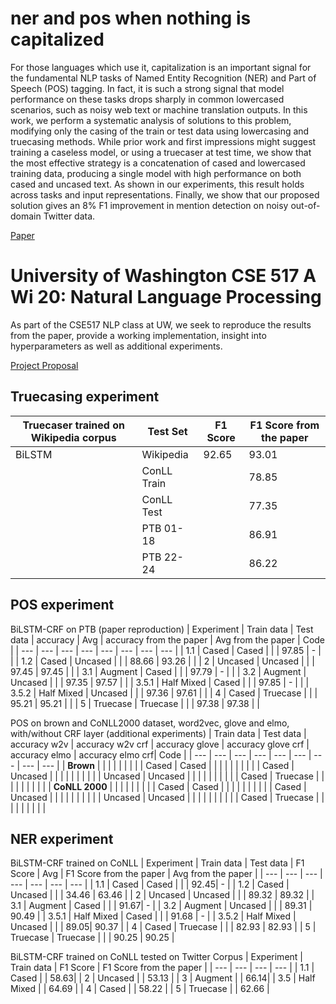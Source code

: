 # ner and pos when nothing is capitalized  
For those languages which use it, capitalization is an important signal for the fundamental NLP tasks of Named Entity Recognition (NER) and Part of Speech (POS) tagging. In fact, it is such a strong signal that model performance on these tasks drops sharply in common lowercased scenarios, such as noisy web text or machine translation outputs. In this work, we perform a systematic analysis of solutions to this problem, modifying only the casing of the train or test data using lowercasing and truecasing methods. While prior work and first impressions might suggest training a caseless model, or using a truecaser at test time, we show that the most effective strategy is a concatenation of cased and lowercased training data, producing a single model with high performance on both cased and uncased text. As shown in our experiments, this result holds across tasks and input representations. Finally, we show that our proposed solution gives an 8\% F1 improvement in mention detection on noisy out-of-domain Twitter data.

[Paper](../master/papers/ner_and_pos_when_nothing_is_capitalized.pdf)


# University of Washington CSE 517 A Wi 20: Natural Language Processing
As part of the CSE517 NLP class at UW, we seek to reproduce the results from the paper, provide a working implementation, insight into hyperparameters as well as additional experiments.

[Project Proposal](../master/proposal/document.pdf)


## Truecasing experiment

| Truecaser trained on Wikipedia corpus | Test Set | F1 Score | F1 Score from the paper |
|---|---|---|---|
|BiLSTM| Wikipedia | 92.65| 93.01|
|| ConLL Train| | 78.85|
|| ConLL Test | | 77.35|
|| PTB 01-18 | | 86.91|
|| PTB 22-24 | | 86.22|

## POS experiment
BiLSTM-CRF on PTB (paper reproduction)
| Experiment | Train data | Test data | accuracy | Avg | accuracy from the paper | Avg from the paper | Code |
| --- | --- | --- | --- | --- | --- | --- | --- |
| 1.1 | Cased | Cased |  |  | 97.85 | - |  |
| 1.2 | Cased | Uncased |  |  | 88.66 | 93.26 |  |
| 2 | Uncased | Uncased |  |  | 97.45 | 97.45 |  |
| 3.1 | Augment | Cased |  |  | 97.79 | - |  |
| 3.2 | Augment | Uncased |  |  | 97.35 | 97.57 |  |
| 3.5.1 | Half Mixed | Cased |  |  | 97.85 | - |  |
| 3.5.2 | Half Mixed | Uncased |  |  | 97.36 | 97.61 |  |
| 4 | Cased | Truecase |  |  | 95.21 | 95.21 |  |
| 5 | Truecase | Truecase |  |  | 97.38 | 97.38 |  |

POS on brown and CoNLL2000 dataset, word2vec, glove and elmo, with/without CRF layer (additional experiments)
| Train data | Test data | accuracy w2v | accuracy w2v crf | accuracy glove | accuracy glove crf | accuracy elmo | accuracy elmo crf| Code |
| --- | --- | --- | --- | --- | --- | --- | --- | --- |
| __Brown__ |  |  |  |  |  |  |  | 
| Cased | Cased |  |  |  |  |  |  |  |  |
| Cased | Uncased |  |  |  |  |  |  |  |  |
| Uncased | Uncased |  |  |  |  |  |  |  |  |
| Cased | Truecase |  |  |  |  |  |  |  |  |
| __CoNLL 2000__ |  |  |  |  |  |  |  | 
| Cased | Cased |  |  |  |  |  |  |  |  |
| Cased | Uncased |  |  |  |  |  |  |  |  |
| Uncased | Uncased |  |  |  |  |  |  |  |  |
| Cased | Truecase |  |  |  |  |  |  |  |  |

## NER experiment
BiLSTM-CRF trained on CoNLL
| Experiment | Train data | Test data | F1 Score | Avg | F1 Score from the paper | Avg from the paper |
| --- | --- | --- | --- | --- | --- | --- |
| 1.1 | Cased | Cased |  |  | 92.45| - |
| 1.2 | Cased | Uncased |  |  | 34.46 | 63.46 |
| 2 | Uncased | Uncased |  |  | 89.32 | 89.32 |
| 3.1 | Augment | Cased |  |  | 91.67| - |
| 3.2 | Augment | Uncased |  |  | 89.31 | 90.49 |
| 3.5.1 | Half Mixed | Cased |  |  | 91.68 | - |
| 3.5.2 | Half Mixed | Uncased |  |  | 89.05| 90.37 |
| 4 | Cased | Truecase |  |  | 82.93 | 82.93 |
| 5 | Truecase | Truecase |  |  | 90.25 | 90.25 |

BiLSTM-CRF trained on CoNLL tested on Twitter Corpus
| Experiment | Train data | F1 Score |  F1 Score from the paper | 
| --- | --- | --- | --- |
| 1.1 | Cased |   | 58.63| 
| 2 | Uncased |   | 53.13 | 
| 3 | Augment |   | 66.14| 
| 3.5 | Half Mixed |     | 64.69 |
| 4 | Cased |   | 58.22 | 
| 5 | Truecase |    | 62.66 | 
